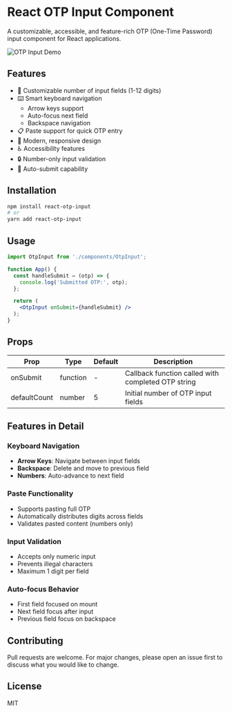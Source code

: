 # React OTP Input Component

A customizable, accessible, and feature-rich OTP (One-Time Password) input component for React applications.

![OTP Input Demo](https://github.com/user-attachments/assets/f8118c36-729f-4929-87c2-fd3080a924ff)

## Features

- 🔢 Customizable number of input fields (1-12 digits)
- ⌨️ Smart keyboard navigation
  - Arrow keys support
  - Auto-focus next field
  - Backspace navigation
- 📋 Paste support for quick OTP entry
- 🎨 Modern, responsive design
- ♿ Accessibility features
- 🔒 Number-only input validation
- 🎯 Auto-submit capability

## Installation

```bash
npm install react-otp-input
# or
yarn add react-otp-input
```

## Usage

```jsx
import OtpInput from './components/OtpInput';

function App() {
  const handleSubmit = (otp) => {
    console.log('Submitted OTP:', otp);
  };

  return (
    <OtpInput onSubmit={handleSubmit} />
  );
}
```

## Props

| Prop | Type | Default | Description |
|------|------|---------|-------------|
| onSubmit | function | - | Callback function called with completed OTP string |
| defaultCount | number | 5 | Initial number of OTP input fields |

## Features in Detail

### Keyboard Navigation
- **Arrow Keys**: Navigate between input fields
- **Backspace**: Delete and move to previous field
- **Numbers**: Auto-advance to next field

### Paste Functionality
- Supports pasting full OTP
- Automatically distributes digits across fields
- Validates pasted content (numbers only)

### Input Validation
- Accepts only numeric input
- Prevents illegal characters
- Maximum 1 digit per field

### Auto-focus Behavior
- First field focused on mount
- Next field focus after input
- Previous field focus on backspace

## Contributing

Pull requests are welcome. For major changes, please open an issue first to discuss what you would like to change.

## License

MIT
